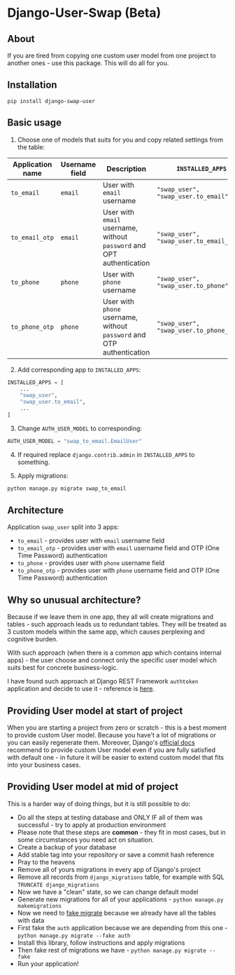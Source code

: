 # Django-User-Swap (Beta)

## About
If you are tired from copying one custom user model from one project to another ones - use this package.
This will do all for you. 


## Installation
```
pip install django-swap-user
```

## Basic usage
1. Choose one of models that suits for you and copy related settings from the table:

| Application name | Username field | Description                                                            | `INSTALLED_APPS`                               | `AUTH_USER_MODEL`                      | Replace `django.contrib.admin` to          |
|------------------|----------------|------------------------------------------------------------------------|------------------------------------------------|----------------------------------------|--------------------------------------------|
| `to_email`       | `email`        | User with `email` username                                             | ```"swap_user", "swap_user.to_email",```       | `"swap_to_email.EmailUser"`            | not required                               |                                  
| `to_email_otp`   | `email`        | User with `email` username, without `password` and OPT authentication  | ```"swap_user", "swap_user.to_email_otp",```   | `"swap_to_email_otp.EmailOTPUser"`     | `"swap_user.to_email_otp.apps.SiteConfig"` | 
| `to_phone`       | `phone`        | User with `phone` username                                             | ```"swap_user", "swap_user.to_phone",```       | `"swap_to_phone.PhoneUser"`            | not required                               |                                            
| `to_phone_otp`   | `phone`        | User with `phone` username, without `password`  and OTP authentication | ```"swap_user", "swap_user.to_phone_otp",```   | `"swap_to_phone_otp.PhoneOTPUser"`     | `"swap_user.to_phone_otp.apps.SiteConfig"` | 

2. Add corresponding app to `INSTALLED_APPS`:
```python
INSTALLED_APPS = [
    ...
    "swap_user",
    "swap_user.to_email",
    ...
]
```

3. Change `AUTH_USER_MODEL` to corresponding:
```python
AUTH_USER_MODEL = "swap_to_email.EmailUser"
```

4. If required replace `django.contrib.admin` in `INSTALLED_APPS` to something.

5. Apply migrations:
```bash
python manage.py migrate swap_to_email
```


## Architecture
Application `swap_user` split into 3 apps:
  - `to_email` - provides user with `email` username field
  - `to_email_otp` - provides user with `email` username field and OTP (One Time Password) authentication
  - `to_phone` - provides user with `phone` username field
  - `to_phone_otp` - provides user with `phone` username field and OTP (One Time Password) authentication
  
  
## Why so unusual architecture?
Because if we leave them in one app, they all will create migrations and tables - such approach leads us to redundant tables.
They will be treated as 3 custom models within the same app, which causes perplexing and cognitive burden.

With such approach (when there is a common app which contains internal apps) - the user 
choose and connect only the specific user model which suits best for concrete business-logic. 

I have found such approach at Django REST Framework `authtoken` application and decide to use it - reference is [here](https://github.com/encode/django-rest-framework/tree/master/rest_framework/authtoken).


## Providing User model at start of project
When you are starting a project from zero or scratch - this is a best moment to provide custom User model.
Because you have't a lot of migrations or you can easily regenerate them. Moreover, Django's [official docs](https://docs.djangoproject.com/en/dev/topics/auth/customizing/#using-a-custom-user-model-when-starting-a-project)
recommend to provide custom User model even if you are fully satisfied with default one - in future it will be easier to extend custom model that fits into your business cases.


## Providing User model at mid of project
This is a harder way of doing things, but it is still possible to do:
- Do all the steps at testing database and ONLY IF all of them was successful - try to apply at production environment
- Please note that these steps are **common** - they fit in most cases, but in some circumstances you need act on situation.
- Create a backup of your database
- Add stable tag into your repository or save a commit hash reference
- Pray to the heavens
- Remove all of yours migrations in every app of Django's project
- Remove all records from `django_migrations` table, for example with SQL `TRUNCATE django_migrations`
- Now we have a "clean" state, so we can change default model
- Generate new migrations for all of your applications - `python manage.py makemigrations` 
- Now we need to [fake migrate](https://docs.djangoproject.com/en/4.0/ref/django-admin/#cmdoption-migrate-fake) because we already have all the tables with data
- First fake the `auth` application because we are depending from this one - `python manage.py migrate --fake auth`
- Install this library, follow instructions and apply migrations
- Then fake rest of migrations we have - `python manage.py migrate --fake`
- Run your application!
